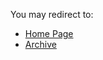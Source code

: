 You may redirect to:

* [Home Page](http://crispgm.com/)
* [Archive](http://crispgm.com/archive.html)

